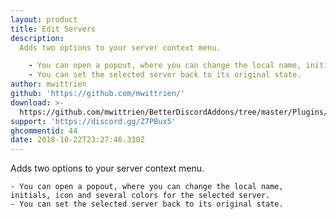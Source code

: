 ```yaml
---
layout: product
title: Edit Servers
description:
  Adds two options to your server context menu.

    - You can open a popout, where you can change the local name, initials, icon and several colors for the selected server.
    - You can set the selected server back to its original state.
author: mwittrien
github: 'https://github.com/mwittrien/'
download: >-
  https://github.com/mwittrien/BetterDiscordAddons/tree/master/Plugins/EditServers
support: 'https://discord.gg/Z7PBux5'
ghcommentid: 44
date: 2018-10-22T23:27:46.330Z
---
```

Adds two options to your server context menu.

    - You can open a popout, where you can change the local name, initials, icon and several colors for the selected server.
    - You can set the selected server back to its original state.